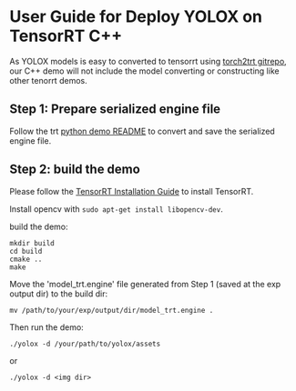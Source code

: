 # User Guide for Deploy YOLOX on TensorRT C++

As YOLOX models is easy to converted to tensorrt using [torch2trt gitrepo](https://github.com/NVIDIA-AI-IOT/torch2trt), 
our C++ demo will not include the model converting or constructing like other tenorrt demos.


## Step 1: Prepare serialized engine file

Follow the trt [python demo README](../Python/README.md) to convert and save the serialized engine file.


## Step 2: build the demo

Please follow the [TensorRT Installation Guide](https://docs.nvidia.com/deeplearning/tensorrt/install-guide/index.html) to install TensorRT.

Install opencv with ```sudo apt-get install libopencv-dev```.

build the demo:

```shell
mkdir build
cd build
cmake ..
make
```

Move the 'model_trt.engine' file generated from Step 1 (saved at the exp output dir) to the build dir:

```shell
mv /path/to/your/exp/output/dir/model_trt.engine .
```

Then run the demo:

```shell
./yolox -d /your/path/to/yolox/assets
```

or

```shell
./yolox -d <img dir>
```
